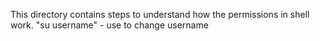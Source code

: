 This directory contains steps to understand how the permissions in shell work.
"su username" - use to change username

